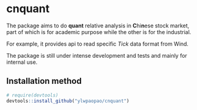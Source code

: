 # cnquant

The package aims to do **quant** relative analysis in **C**hi**n**ese stock market, part of which is for academic purpose while the other is for the industrial.

For example, it provides api to read specific *Tick* data format from Wind.

The package is still under intense development and tests and mainly for internal use.

## Installation method

```r
# require(devtools)
devtools::install_github("ylwpaopao/cnquant")
